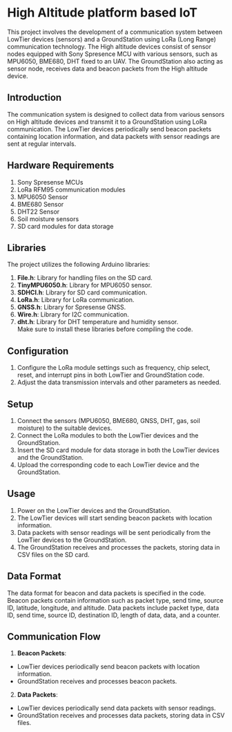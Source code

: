 # High Altitude platform based IoT
This project involves the development of a communication system between LowTier devices (sensors) and a GroundStation using LoRa (Long Range) communication technology.  The High altitude devices consist of sensor nodes equipped with Sony Spresence MCU with various sensors, such as MPU6050, BME680,  DHT fixed to an UAV. The GroundStation also acting as sensor node, receives data and beacon packets from the High altitude device.


## Introduction
The communication system is designed to collect data from various sensors on High altitude devices and transmit it to a GroundStation using LoRa communication. The LowTier devices periodically send beacon packets containing location information, and data packets with sensor readings are sent at regular intervals.

## Hardware Requirements
1. Sony Spresense MCUs
2. LoRa RFM95 communication modules
3. MPU6050 Sensor 
4. BME680 Sensor
5. DHT22 Sensor
6. Soil moisture sensors
7. SD card modules for data storage

## Libraries
The project utilizes the following Arduino libraries:
  1. **File.h**: Library for handling files on the SD card.
  2. **TinyMPU6050.h**: Library for MPU6050 sensor.
  3. **SDHCI.h**: Library for SD card communication.
  4. **LoRa.h**: Library for LoRa communication.
  5. **GNSS.h**: Library for Spresense GNSS.
  6. **Wire.h**: Library for I2C communication.
  7. **dht.h**: Library for DHT temperature and humidity sensor. \
Make sure to install these libraries before compiling the code.

## Configuration
1. Configure the LoRa module settings such as frequency, chip select, reset, and interrupt pins in both LowTier and GroundStation code.
2. Adjust the data transmission intervals and other parameters as needed.

## Setup
1. Connect the sensors (MPU6050, BME680, GNSS, DHT, gas, soil moisture) to the suitable devices.
2. Connect the LoRa modules to both the LowTier devices and the GroundStation.
3. Insert the SD card module for data storage in both the LowTier devices and the GroundStation.
4. Upload the corresponding code to each LowTier device and the GroundStation.

## Usage
1. Power on the LowTier devices and the GroundStation.
2. The LowTier devices will start sending beacon packets with location information.
3. Data packets with sensor readings will be sent periodically from the LowTier devices to the GroundStation.
4. The GroundStation receives and processes the packets, storing data in CSV files on the SD card.

## Data Format
The data format for beacon and data packets is specified in the code. Beacon packets contain information such as packet type, send time, source ID, latitude, longitude, and altitude. Data packets include packet type, data ID, send time, source ID, destination ID, length of data, data, and a counter.

## Communication Flow
1. **Beacon Packets**:
  - LowTier devices periodically send beacon packets with location information.
  - GroundStation receives and processes beacon packets.

2. **Data Packets**:
  - LowTier devices periodically send data packets with sensor readings.
  - GroundStation receives and processes data packets, storing data in CSV files.







